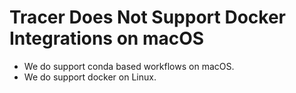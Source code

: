 # Tracer Does Not Support Docker Integrations on macOS
- We do support conda based workflows on macOS.
- We do support docker on Linux.
